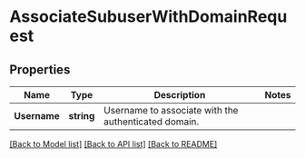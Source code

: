 # AssociateSubuserWithDomainRequest

## Properties

Name | Type | Description | Notes
------------ | ------------- | ------------- | -------------
**Username** | **string** | Username to associate with the authenticated domain. |

[[Back to Model list]](../README.md#documentation-for-models) [[Back to API list]](../README.md#documentation-for-api-endpoints) [[Back to README]](../README.md)


